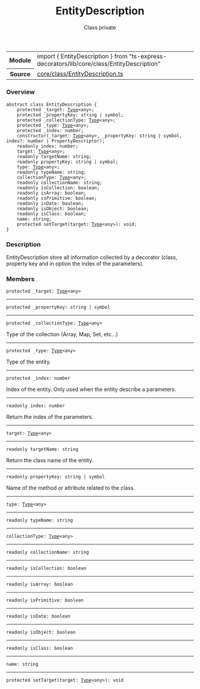 <header class="symbol-info-header">    <h1 id="entitydescription">EntityDescription</h1>    <label class="symbol-info-type-label class">Class</label>    <label class="api-type-label private">private</label>  </header>
<section class="symbol-info">      <table class="is-full-width">        <tbody>        <tr>          <th>Module</th>          <td>            <div class="lang-typescript">                <span class="token keyword">import</span> { EntityDescription }                 <span class="token keyword">from</span>                 <span class="token string">"ts-express-decorators/lib/core/class/EntityDescription"</span>                            </div>          </td>        </tr>        <tr>          <th>Source</th>          <td>            <a href="https://romakita.github.io/ts-express-decorators/#//blob/v2.20.0/src/core/class/EntityDescription.ts#L0-L0">                core/class/EntityDescription.ts            </a>        </td>        </tr>                </tbody>      </table>    </section>

### Overview

<pre><code class="typescript-lang"><span class="token keyword">abstract</span> <span class="token keyword">class</span> EntityDescription <span class="token punctuation">{</span>
    <span class="token keyword">protected</span> _target<span class="token punctuation">:</span> <a href="#api/common/core/type"><span class="token">Type</span></a><<span class="token keyword">any</span>><span class="token punctuation">;</span>
    <span class="token keyword">protected</span> _propertyKey<span class="token punctuation">:</span> <span class="token keyword">string</span> | symbol<span class="token punctuation">;</span>
    <span class="token keyword">protected</span> _collectionType<span class="token punctuation">:</span> <a href="#api/common/core/type"><span class="token">Type</span></a><<span class="token keyword">any</span>><span class="token punctuation">;</span>
    <span class="token keyword">protected</span> _type<span class="token punctuation">:</span> <a href="#api/common/core/type"><span class="token">Type</span></a><<span class="token keyword">any</span>><span class="token punctuation">;</span>
    <span class="token keyword">protected</span> _index<span class="token punctuation">:</span> <span class="token keyword">number</span><span class="token punctuation">;</span>
    <span class="token keyword">constructor</span><span class="token punctuation">(</span>_target<span class="token punctuation">:</span> <a href="#api/common/core/type"><span class="token">Type</span></a><<span class="token keyword">any</span>><span class="token punctuation">,</span> _propertyKey<span class="token punctuation">:</span> <span class="token keyword">string</span> | symbol<span class="token punctuation">,</span> index?<span class="token punctuation">:</span> <span class="token keyword">number</span> | PropertyDescriptor<span class="token punctuation">)</span><span class="token punctuation">;</span>
    <span class="token keyword">readonly</span> index<span class="token punctuation">:</span> <span class="token keyword">number</span><span class="token punctuation">;</span>
    target<span class="token punctuation">:</span> <a href="#api/common/core/type"><span class="token">Type</span></a><<span class="token keyword">any</span>><span class="token punctuation">;</span>
    <span class="token keyword">readonly</span> targetName<span class="token punctuation">:</span> <span class="token keyword">string</span><span class="token punctuation">;</span>
    <span class="token keyword">readonly</span> propertyKey<span class="token punctuation">:</span> <span class="token keyword">string</span> | symbol<span class="token punctuation">;</span>
    type<span class="token punctuation">:</span> <a href="#api/common/core/type"><span class="token">Type</span></a><<span class="token keyword">any</span>><span class="token punctuation">;</span>
    <span class="token keyword">readonly</span> typeName<span class="token punctuation">:</span> <span class="token keyword">string</span><span class="token punctuation">;</span>
    collectionType<span class="token punctuation">:</span> <a href="#api/common/core/type"><span class="token">Type</span></a><<span class="token keyword">any</span>><span class="token punctuation">;</span>
    <span class="token keyword">readonly</span> collectionName<span class="token punctuation">:</span> <span class="token keyword">string</span><span class="token punctuation">;</span>
    <span class="token keyword">readonly</span> isCollection<span class="token punctuation">:</span> <span class="token keyword">boolean</span><span class="token punctuation">;</span>
    <span class="token keyword">readonly</span> isArray<span class="token punctuation">:</span> <span class="token keyword">boolean</span><span class="token punctuation">;</span>
    <span class="token keyword">readonly</span> isPrimitive<span class="token punctuation">:</span> <span class="token keyword">boolean</span><span class="token punctuation">;</span>
    <span class="token keyword">readonly</span> isDate<span class="token punctuation">:</span> <span class="token keyword">boolean</span><span class="token punctuation">;</span>
    <span class="token keyword">readonly</span> isObject<span class="token punctuation">:</span> <span class="token keyword">boolean</span><span class="token punctuation">;</span>
    <span class="token keyword">readonly</span> isClass<span class="token punctuation">:</span> <span class="token keyword">boolean</span><span class="token punctuation">;</span>
    name<span class="token punctuation">:</span> <span class="token keyword">string</span><span class="token punctuation">;</span>
    <span class="token keyword">protected</span> <span class="token function">setTarget</span><span class="token punctuation">(</span>target<span class="token punctuation">:</span> <a href="#api/common/core/type"><span class="token">Type</span></a><<span class="token keyword">any</span>><span class="token punctuation">)</span><span class="token punctuation">:</span> <span class="token keyword">void</span><span class="token punctuation">;</span>
<span class="token punctuation">}</span></code></pre>

### Description

EntityDescription store all information collected by a decorator (class, property key and in option the index of the parameters).

### Members

<div class="method-overview"><pre><code class="typescript-lang"><span class="token keyword">protected</span> _target<span class="token punctuation">:</span> <a href="#api/common/core/type"><span class="token">Type</span></a><<span class="token keyword">any</span>></code></pre></div>
<hr />
<div class="method-overview"><pre><code class="typescript-lang"><span class="token keyword">protected</span> _propertyKey<span class="token punctuation">:</span> <span class="token keyword">string</span> | symbol</code></pre></div>
<hr />
<div class="method-overview"><pre><code class="typescript-lang"><span class="token keyword">protected</span> _collectionType<span class="token punctuation">:</span> <a href="#api/common/core/type"><span class="token">Type</span></a><<span class="token keyword">any</span>></code></pre></div>
Type of the collection (Array, Map, Set, etc...)
<hr />
<div class="method-overview"><pre><code class="typescript-lang"><span class="token keyword">protected</span> _type<span class="token punctuation">:</span> <a href="#api/common/core/type"><span class="token">Type</span></a><<span class="token keyword">any</span>></code></pre></div>
Type of the entity.
<hr />
<div class="method-overview"><pre><code class="typescript-lang"><span class="token keyword">protected</span> _index<span class="token punctuation">:</span> <span class="token keyword">number</span></code></pre></div>
Index of the entity. Only used when the entity describe a parameters.
<hr />
<div class="method-overview"><pre><code class="typescript-lang"><span class="token keyword">readonly</span> index<span class="token punctuation">:</span> <span class="token keyword">number</span></code></pre></div>
Return the index of the parameters.
<hr />
<div class="method-overview"><pre><code class="typescript-lang">target<span class="token punctuation">:</span> <a href="#api/common/core/type"><span class="token">Type</span></a><<span class="token keyword">any</span>></code></pre></div>
<hr />
<div class="method-overview"><pre><code class="typescript-lang"><span class="token keyword">readonly</span> targetName<span class="token punctuation">:</span> <span class="token keyword">string</span></code></pre></div>
Return the class name of the entity.
<hr />
<div class="method-overview"><pre><code class="typescript-lang"><span class="token keyword">readonly</span> propertyKey<span class="token punctuation">:</span> <span class="token keyword">string</span> | symbol</code></pre></div>
Name of the method or attribute related to the class.
<hr />
<div class="method-overview"><pre><code class="typescript-lang">type<span class="token punctuation">:</span> <a href="#api/common/core/type"><span class="token">Type</span></a><<span class="token keyword">any</span>></code></pre></div>
<hr />
<div class="method-overview"><pre><code class="typescript-lang"><span class="token keyword">readonly</span> typeName<span class="token punctuation">:</span> <span class="token keyword">string</span></code></pre></div>
<hr />
<div class="method-overview"><pre><code class="typescript-lang">collectionType<span class="token punctuation">:</span> <a href="#api/common/core/type"><span class="token">Type</span></a><<span class="token keyword">any</span>></code></pre></div>
<hr />
<div class="method-overview"><pre><code class="typescript-lang"><span class="token keyword">readonly</span> collectionName<span class="token punctuation">:</span> <span class="token keyword">string</span></code></pre></div>
<hr />
<div class="method-overview"><pre><code class="typescript-lang"><span class="token keyword">readonly</span> isCollection<span class="token punctuation">:</span> <span class="token keyword">boolean</span></code></pre></div>
<hr />
<div class="method-overview"><pre><code class="typescript-lang"><span class="token keyword">readonly</span> isArray<span class="token punctuation">:</span> <span class="token keyword">boolean</span></code></pre></div>
<hr />
<div class="method-overview"><pre><code class="typescript-lang"><span class="token keyword">readonly</span> isPrimitive<span class="token punctuation">:</span> <span class="token keyword">boolean</span></code></pre></div>
<hr />
<div class="method-overview"><pre><code class="typescript-lang"><span class="token keyword">readonly</span> isDate<span class="token punctuation">:</span> <span class="token keyword">boolean</span></code></pre></div>
<hr />
<div class="method-overview"><pre><code class="typescript-lang"><span class="token keyword">readonly</span> isObject<span class="token punctuation">:</span> <span class="token keyword">boolean</span></code></pre></div>
<hr />
<div class="method-overview"><pre><code class="typescript-lang"><span class="token keyword">readonly</span> isClass<span class="token punctuation">:</span> <span class="token keyword">boolean</span></code></pre></div>
<hr />
<div class="method-overview"><pre><code class="typescript-lang">name<span class="token punctuation">:</span> <span class="token keyword">string</span></code></pre></div>
<hr />
<div class="method-overview"><pre><code class="typescript-lang"><span class="token keyword">protected</span> <span class="token function">setTarget</span><span class="token punctuation">(</span>target<span class="token punctuation">:</span> <a href="#api/common/core/type"><span class="token">Type</span></a><<span class="token keyword">any</span>><span class="token punctuation">)</span><span class="token punctuation">:</span> <span class="token keyword">void</span></code></pre></div>
